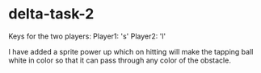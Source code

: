 # delta-task-2
Keys for the two players:
Player1: 's'
Player2: 'l'

I have added a sprite power up which on hitting will make the tapping ball white in color so that
it can pass through any color of the obstacle.